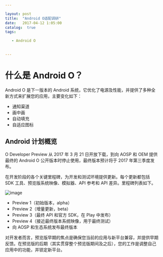 ```yaml
---

layout: post
title:  "Android O适配调研"
date:   2017-04-12 1:05:00
catalog:  true
tags:

   - Android O
    
   
---
```


# 什么是 Android O？

Android O 是下一版本的 Android 系统，它优化了电源及性能，并提供了多种全新方式来扩展您的应用，主要变化如下：

- 通知渠道
- 画中画
- 自动填充
- 自适应图标

## Android 计划概览
O Developer Preview 从 2017 年 3 月 21 日开放下载，到向 AOSP 和 OEM 提供最终的 Android O 公开版本时停止使用，最终版本预计将于 2017 年第三季度发布。

在开发阶段的各个关键里程碑，为开发和测试环境提供更新。每个更新都包括 SDK 工具、预览版系统映像、模拟器、API 参考和 API 差异。里程碑列表如下。


![image](https://developer.android.com/images/o-preview-updates.svg)

- Preview 1（初始版本，alpha）
- Preview 2（增量更新，beta）
- Preview 3（最终 API 和官方 SDK，在 Play 中发布）
- Preview 4（接近最终版本系统映像，用于最终测试）
- 向 AOSP 和生态系统发布最终版本

对开发者而言，预览版早期的焦点是确保您当前的应用与新平台兼容，并提供早期反馈。在预览版的后期（其实贯穿整个预览版期间及之后），您的工作是调整自己应用中的功能，并锁定新平台。

